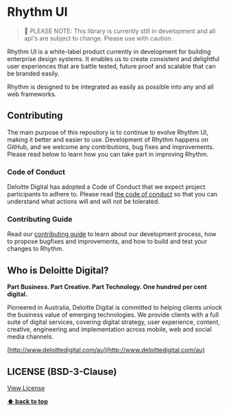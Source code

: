 # Rhythm UI

> 👷‍ PLEASE NOTE: This library is currently still in development and all api's are subject to change.️ Please use with caution.

Rhythm UI is a white-label product currently in development for building enterprise design systems. It enables us to create consistent and 
delightful user experiences that are battle tested, future proof and scalable that can be branded easily.

Rhythm is designed to be integrated as easily as possible into any and all web frameworks.

## Contributing
    
The main purpose of this repository is to continue to evolve Rhythm UI, making it better and easier to use. Development of 
Rhythm happens on GitHub, and we welcome any contributions, bug fixes and improvements. 
Please read below to learn how you can take part in improving Rhythm.

### Code of Conduct

Deloitte Digital has adopted a Code of Conduct that we expect project participants to adhere to. Please read 
[the code of conduct](https://github.com/DeloitteDigitalAPAC/rhythm-ui/blob/master/CODE_OF_CONDUCT.md) so that you can 
understand what actions will and will not be tolerated.

### Contributing Guide

Read our [contributing guide](https://github.com/DeloitteDigitalAPAC/rhythm-ui/blob/master/CONTRIBUTING.md) to learn about 
our development process, how to propose bugfixes and improvements, and how to build and test your changes to Rhythm.

## Who is Deloitte Digital?

**Part Business. Part Creative. Part Technology. One hundred per cent digital.**

Pioneered in Australia, Deloitte Digital is committed to helping clients unlock the business value of emerging 
technologies. We provide clients with a full suite of digital services, covering digital strategy, user experience, 
content, creative, engineering and implementation across mobile, web and social media channels.

[http://www.deloittedigital.com/au](http://www.deloittedigital.com/au)

## LICENSE (BSD-3-Clause)

[View License](LICENSE)

**[⬆ back to top](#table-of-contents)**
